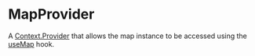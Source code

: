 MapProvider
===========

A [Context.Provider](https://vinctustech.github.io/react-mapbox/https:/reactjs.org/docs/context.html#contextprovider) that allows the map instance to be accessed using the [useMap](html/api/usemap) hook.
